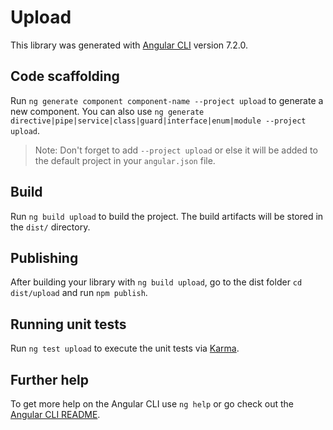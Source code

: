 # Upload

This library was generated with [Angular CLI](https://github.com/angular/angular-cli) version 7.2.0.

## Code scaffolding

Run `ng generate component component-name --project upload` to generate a new component. You can also use `ng generate directive|pipe|service|class|guard|interface|enum|module --project upload`.
> Note: Don't forget to add `--project upload` or else it will be added to the default project in your `angular.json` file. 

## Build

Run `ng build upload` to build the project. The build artifacts will be stored in the `dist/` directory.

## Publishing

After building your library with `ng build upload`, go to the dist folder `cd dist/upload` and run `npm publish`.

## Running unit tests

Run `ng test upload` to execute the unit tests via [Karma](https://karma-runner.github.io).

## Further help

To get more help on the Angular CLI use `ng help` or go check out the [Angular CLI README](https://github.com/angular/angular-cli/blob/master/README.md).
